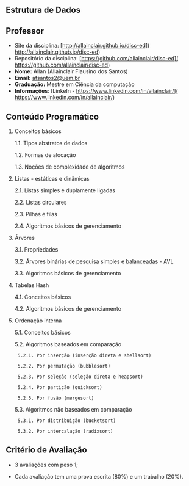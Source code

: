 ## Estrutura de Dados

## Professor

* Site da disciplina: [http://allainclair.github.io/disc-ed](
  http://allainclair.github.io/disc-ed)
* Repositório da disciplina: [https://github.com/allainclair/disc-ed](
  https://github.com/allainclair/disc-ed)
* **Nome:** Allan (Allainclair Flausino dos Santos)
* **Email:** afsantos2@uem.br
* **Graduação:** Mestre em Ciência da computação
* **Informações**: [LinkeIn - https://www.linkedin.com/in/allainclair/](
  https://www.linkedin.com/in/allainclair/)


## Conteúdo Programático

1. Conceitos básicos

    1.1. Tipos abstratos de dados

    1.2. Formas de alocação

    1.3. Noções de complexidade de algoritmos

2. Listas - estáticas e dinâmicas

    2.1. Listas simples e duplamente ligadas

    2.2. Listas circulares

    2.3. Pilhas e filas

    2.4. Algoritmos básicos de gerenciamento

3. Árvores

    3.1. Propriedades

    3.2. Árvores binárias de pesquisa simples e balanceadas - AVL

    3.3. Algoritmos básicos de gerenciamento

4. Tabelas Hash

    4.1. Conceitos básicos

    4.2. Algoritmos básicos de gerenciamento

5. Ordenação interna

    5.1. Conceitos básicos

    5.2. Algoritmos baseados em comparação

        5.2.1. Por inserção (inserção direta e shellsort)

        5.2.2. Por permutação (bubblesort)

        5.2.3. Por seleção (seleção direta e heapsort)

        5.2.4. Por partição (quicksort)

        5.2.5. Por fusão (mergesort)

    5.3. Algoritmos não baseados em comparação

        5.3.1. Por distribuição (bucketsort)

        5.3.2. Por intercalação (radixsort)

## Critério de Avaliação

* 3 avaliações com peso 1;

* Cada avaliação tem uma prova escrita (80%) e um trabalho (20%).
